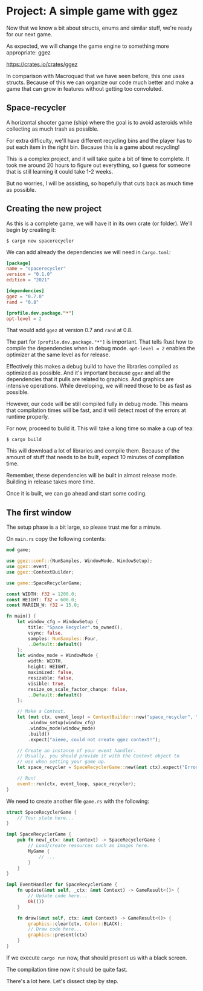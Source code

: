 # Project: A simple game with ggez

Now that we know a bit about structs, enums and similar stuff, we're ready for
our next game.

As expected, we will change the game engine to something more appropriate: ggez

<https://crates.io/crates/ggez>

In comparison with Macroquad that we have seen before, this one uses structs. 
Because of this we can organize our code much better and make a game that can 
grow in features without getting too convoluted.

## Space-recycler

A horizontal shooter game (ship) where the goal is to avoid asteroids while
collecting as much trash as possible.

For extra difficulty, we'll have different recycling bins and the player
has to put each item in the right bin. Because this is a game about recycling!

This is a complex project, and it will take quite a bit of time to complete.
It took me around 20 hours to figure out everything, so I guess for someone
that is still learning it could take 1-2 weeks.

But no worries, I will be assisting, so hopefully that cuts back as much 
time as possible.

## Creating the new project

As this is a complete game, we will have it in its own crate (or folder). 
We'll begin by creating it:

```console
$ cargo new spacerecycler
```

We can add already the dependencies we will need in `Cargo.toml`:

```toml
[package]
name = "spacerecycler"
version = "0.1.0"
edition = "2021"

[dependencies]
ggez = "0.7.0"
rand = "0.8"

[profile.dev.package."*"]
opt-level = 2
```

That would add `ggez` at version 0.7 and `rand` at 0.8.

The part for `[profile.dev.package."*"]` is important. That tells Rust how
to compile the dependencies when in debug mode. `opt-level = 2` enables the
optimizer at the same level as for release.

Effectively this makes a debug build to have the libraries compiled as optimized
as possible. And it's important because `ggez` and all the dependencies that it
pulls are related to graphics. And graphics are intensive operations. While
developing, we will need those to be as fast as possible.

However, our code will be still compiled fully in debug mode. This means that
compilation times will be fast, and it will detect most of the errors at runtime
properly.

For now, proceed to build it. This will take a long time so make a cup of tea:

```console
$ cargo build
```

This will download a lot of libraries and compile them. Because of the amount
of stuff that needs to be built, expect 10 minutes of compilation time.

Remember, these dependencies will be built in almost release mode. Building in
release takes more time.

Once it is built, we can go ahead and start some coding.

## The first window

The setup phase is a bit large, so please trust me for a minute.

On `main.rs` copy the following contents:

```rust
mod game;

use ggez::conf::{NumSamples, WindowMode, WindowSetup};
use ggez::event;
use ggez::ContextBuilder;

use game::SpaceRecyclerGame;

const WIDTH: f32 = 1200.0;
const HEIGHT: f32 = 600.0;
const MARGIN_W: f32 = 15.0;

fn main() {
    let window_cfg = WindowSetup {
        title: "Space Recycler".to_owned(),
        vsync: false,
        samples: NumSamples::Four,
        ..Default::default()
    };
    let window_mode = WindowMode {
        width: WIDTH,
        height: HEIGHT,
        maximized: false,
        resizable: false,
        visible: true,
        resize_on_scale_factor_change: false,
        ..Default::default()
    };

    // Make a Context.
    let (mut ctx, event_loop) = ContextBuilder::new("space_recycler", "Cool Game Author")
        .window_setup(window_cfg)
        .window_mode(window_mode)
        .build()
        .expect("aieee, could not create ggez context!");

    // Create an instance of your event handler.
    // Usually, you should provide it with the Context object to
    // use when setting your game up.
    let space_recycler = SpaceRecyclerGame::new(&mut ctx).expect("Error intializing game");

    // Run!
    event::run(ctx, event_loop, space_recycler);
}
```

We need to create another file `game.rs` with the following:

```rust
struct SpaceRecyclerGame {
    // Your state here...
}

impl SpaceRecyclerGame {
    pub fn new(_ctx: &mut Context) -> SpaceRecyclerGame {
        // Load/create resources such as images here.
        MyGame {
            // ...
        }
    }
}

impl EventHandler for SpaceRecyclerGame {
    fn update(&mut self, _ctx: &mut Context) -> GameResult<()> {
        // Update code here...
        Ok(())
    }

    fn draw(&mut self, ctx: &mut Context) -> GameResult<()> {
        graphics::clear(ctx, Color::BLACK);
        // Draw code here...
        graphics::present(ctx)
    }
}
```

<!-- TODO: test this and rename for a system that routes for menu + game -->

If we execute `cargo run` now, that should present us with a black screen.

The compilation time now it should be quite fast.

There's a lot here. Let's dissect step by step.






